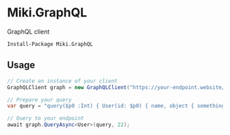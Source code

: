 # Miki.GraphQL
GraphQL client

`Install-Package Miki.GraphQL`

## Usage
```cs
// Create an instance of your client
GraphQLClient graph = new GraphQLClient("https://your-endpoint.website/");

// Prepare your query
var query = "query($p0 :Int) { User(id: $p0) { name, object { something_needed } } }";

// Query to your endpoint
await graph.QueryAsync<User>(query, 22);
```
